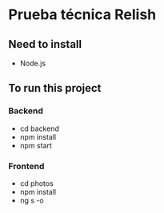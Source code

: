 # Prueba técnica Relish

## Need to install
- Node.js

## To run this project

### Backend
- cd backend
- npm install
- npm start

### Frontend
- cd photos
- npm install
- ng s -o
